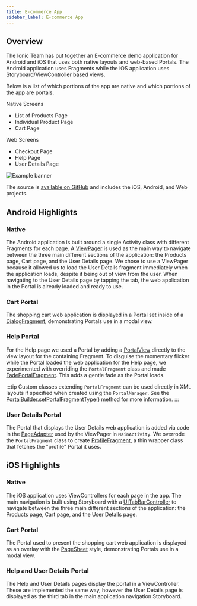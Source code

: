 ```yaml
---
title: E-commerce App
sidebar_label: E-commerce App
---
```


## Overview

The Ionic Team has put together an E-commerce demo application for Android and iOS that uses both native layouts and web-based Portals. The Android application uses Fragments while the iOS application uses Storyboard/ViewController based views.

Below is a list of which portions of the app are native and which portions of the app are portals.

Native Screens

- List of Products Page
- Individual Product Page
- Cart Page

Web Screens

- Checkout Page
- Help Page
- User Details Page

![Example banner](/img/portals-diagram-swift.png)

The source is [available on GitHub](https://github.com/ionic-team/portals-ecommerce-demo/) and includes the iOS, Android, and Web projects.

## Android Highlights

### Native

The Android application is built around a single Activity class with different Fragments for each page. A [ViewPager](https://developer.android.com/training/animation/screen-slide-2) is used as the main way to navigate between the three main different sections of the application: the Products page, Cart page, and the User Details page. We chose to use a ViewPager because it allowed us to load the User Details fragment immediately when the application loads, despite it being out of view from the user. When navigating to the User Details page by tapping the tab, the web application in the Portal is already loaded and ready to use.

### Cart Portal

The shopping cart web application is displayed in a Portal set inside of a [DialogFragment](https://github.com/ionic-team/portals-ecommerce-demo/blob/main/android/PortalsEcommerce/app/src/main/java/io/ionic/demo/ecommerce/ui/cart/CheckoutDialogFragment.java), demonstrating Portals use in a modal view.

### Help Portal

For the Help page we used a Portal by adding a [PortalView](https://ionic.io/docs/portals-android-api-ref/-ionic-portals/io.ionic.portals/-portal-view/index.html) directly to the view layout for the containing Fragment. To disguise the momentary flicker while the Portal loaded the web application for the Help page, we experimented with overriding the `PortalFragment` class and made [FadePortalFragment](https://github.com/ionic-team/portals-ecommerce-demo/blob/main/android/PortalsEcommerce/app/src/main/java/io/ionic/demo/ecommerce/portals/FadePortalFragment.java). This adds a gentle fade as the Portal loads.

:::tip
Custom classes extending `PortalFragment` can be used directly in XML layouts if specified when created using the `PortalManager`. See the [PortalBuilder.setPortalFragmentType()](https://ionic.io/docs/portals-android-api-ref/-ionic-portals/io.ionic.portals/-portal-builder/index.html#-1981229725%2FFunctions%2F-149544105) method for more information.
:::

### User Details Portal

The Portal that displays the User Details web application is added via code in the [PageAdapter](https://github.com/ionic-team/portals-ecommerce-demo/blob/main/android/PortalsEcommerce/app/src/main/java/io/ionic/demo/ecommerce/PageAdapter.java) used by the ViewPager in `MainActivity`. We overrode the `PortalFragment` class to create [ProfileFragment](https://github.com/ionic-team/portals-ecommerce-demo/blob/main/android/PortalsEcommerce/app/src/main/java/io/ionic/demo/ecommerce/ui/profile/ProfileFragment.java), a thin wrapper class that fetches the "profile" Portal it uses.

## iOS Highlights

### Native

The iOS application uses ViewControllers for each page in the app. The main navigation is built using Storyboard with a [UITabBarController](https://developer.apple.com/documentation/uikit/uitabbarcontroller) to navigate between the three main different sections of the application: the Products page, Cart page, and the User Details page.

### Cart Portal

The Portal used to present the shopping cart web application is displayed as an overlay with the [PageSheet](https://developer.apple.com/documentation/uikit/uimodalpresentationstyle/pagesheet) style, demonstrating Portals use in a modal view.

### Help and User Details Portal

The Help and User Details pages display the portal in a ViewController. These are implemented the same way, however the User Details page is displayed as the third tab in the main application navigation Storyboard.
